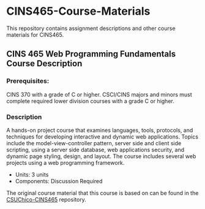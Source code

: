 # CINS465-Course-Materials
This repository contains assignment descriptions and other course materials for CINS465.

## CINS 465 Web Programming Fundamentals Course Description

### Prerequisites:
CINS 370 with a grade of C or higher. CSCI/CINS majors and minors must complete required lower division courses with a grade C or higher.

### Description
A hands-on project course that examines languages, tools, protocols, and techniques for developing interactive and dynamic web applications. Topics include the model-view-controller pattern, server side and client side scripting, using a server side database, web applications security, and dynamic page styling, design, and layout. The course includes several web projects using a web programming framework.

* Units: 3 units
* Components: Discussion Required

The original course material that this course is based on can be found in the [CSUChico-CINS465](https://github.com/CSUChico-CINS465) repository.